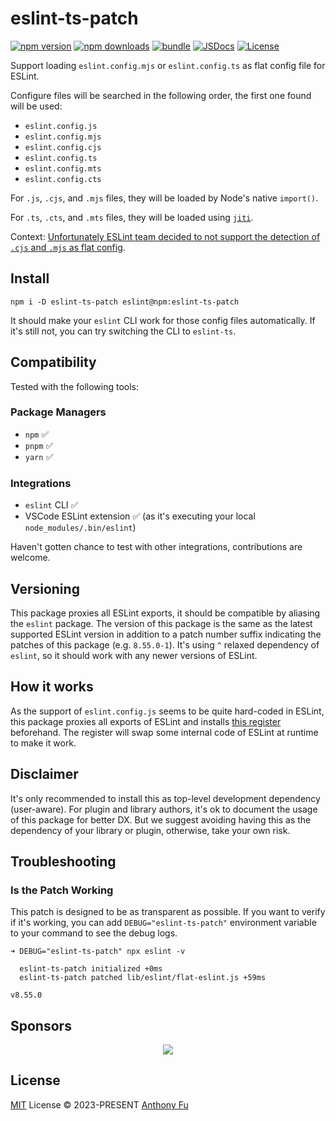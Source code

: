 # eslint-ts-patch

[![npm version][npm-version-src]][npm-version-href]
[![npm downloads][npm-downloads-src]][npm-downloads-href]
[![bundle][bundle-src]][bundle-href]
[![JSDocs][jsdocs-src]][jsdocs-href]
[![License][license-src]][license-href]

Support loading `eslint.config.mjs` or `eslint.config.ts` as flat config file for ESLint.

Configure files will be searched in the following order, the first one found will be used:

- `eslint.config.js`
- `eslint.config.mjs`
- `eslint.config.cjs`
- `eslint.config.ts`
- `eslint.config.mts`
- `eslint.config.cts`

For `.js`, `.cjs`, and `.mjs` files, they will be loaded by Node's native `import()`.

For `.ts`, `.cts`, and `.mts` files, they will be loaded using [`jiti`](https://github.com/unjs/jiti/).

Context: [Unfortunately ESLint team decided to not support the detection of `.cjs` and `.mjs` as flat config](https://github.com/eslint/eslint/issues/16580#issuecomment-1419027861).

## Install

```npm
npm i -D eslint-ts-patch eslint@npm:eslint-ts-patch
```

It should make your `eslint` CLI work for those config files automatically. If it's still not, you can try switching the CLI to `eslint-ts`.

## Compatibility

Tested with the following tools:

### Package Managers

- `npm` ✅
- `pnpm` ✅
- `yarn` ✅

### Integrations

- `eslint` CLI ✅
- VSCode ESLint extension ✅ (as it's executing your local `node_modules/.bin/eslint`)

Haven't gotten chance to test with other integrations, contributions are welcome.

## Versioning

This package proxies all ESLint exports, it should be compatible by aliasing the `eslint` package. The version of this package is the same as the latest supported ESLint version in addition to a patch number suffix indicating the patches of this package (e.g. `8.55.0-1`). It's using `^` relaxed dependency of `eslint`, so it should work with any newer versions of ESLint.

## How it works

As the support of `eslint.config.js` seems to be quite hard-coded in ESLint, this package proxies all exports of ESLint and installs [this register](./lib/register.ts) beforehand. The register will swap some internal code of ESLint at runtime to make it work.

## Disclaimer

It's only recommended to install this as top-level development dependency (user-aware). For plugin and library authors, it's ok to document the usage of this package for better DX. But we suggest avoiding having this as the dependency of your library or plugin, otherwise, take your own risk.

## Troubleshooting

### Is the Patch Working

This patch is designed to be as transparent as possible. If you want to verify if it's working, you can add `DEBUG="eslint-ts-patch"` environment variable to your command to see the debug logs.

```
➜ DEBUG="eslint-ts-patch" npx eslint -v

  eslint-ts-patch initialized +0ms
  eslint-ts-patch patched lib/eslint/flat-eslint.js +59ms

v8.55.0
```

## Sponsors

<p align="center">
  <a href="https://cdn.jsdelivr.net/gh/antfu/static/sponsors.svg">
    <img src='https://cdn.jsdelivr.net/gh/antfu/static/sponsors.svg'/>
  </a>
</p>

## License

[MIT](./LICENSE) License © 2023-PRESENT [Anthony Fu](https://github.com/antfu)

<!-- Badges -->

[npm-version-src]: https://img.shields.io/npm/v/eslint-ts-patch?style=flat&colorA=080f12&colorB=1fa669
[npm-version-href]: https://npmjs.com/package/eslint-ts-patch
[npm-downloads-src]: https://img.shields.io/npm/dm/eslint-ts-patch?style=flat&colorA=080f12&colorB=1fa669
[npm-downloads-href]: https://npmjs.com/package/eslint-ts-patch
[bundle-src]: https://img.shields.io/bundlephobia/minzip/eslint-ts-patch?style=flat&colorA=080f12&colorB=1fa669&label=minzip
[bundle-href]: https://bundlephobia.com/result?p=eslint-ts-patch
[license-src]: https://img.shields.io/github/license/antfu/eslint-ts-patch.svg?style=flat&colorA=080f12&colorB=1fa669
[license-href]: https://github.com/antfu/eslint-ts-patch/blob/main/LICENSE
[jsdocs-src]: https://img.shields.io/badge/jsdocs-reference-080f12?style=flat&colorA=080f12&colorB=1fa669
[jsdocs-href]: https://www.jsdocs.io/package/eslint-ts-patch
